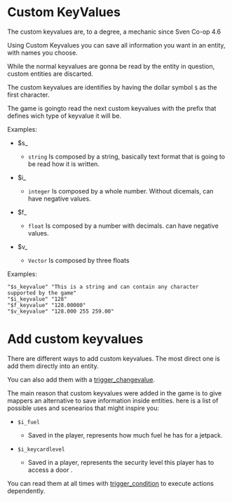 # Custom KeyValues

The custom keyvalues are, to a degree, a mechanic since Sven Co-op 4.6

Using Custom Keyvalues you can save all information you want in an entity, with names you choose.

While the normal keyvalues are gonna be read by the entity in question, custom entities are discarted.

The custom keyvalues are identifies by having the dollar symbol ``$`` as the first character. 

The game is goingto read the next custom keyvalues with the prefix that defines wich type of keyvalue it will be.

Examples:

- $s_
	- ``string`` Is composed by a string, basically text format that is going to be read how it is written.

- $i_
	- ``integer`` Is composed by a whole number. Without dicemals, can have negative values.

- $f_
	- ``float`` Is composed by a number with decimals. can have negative values.
	
- $v_
	- ``Vector`` Is composed by three floats

Examples:
```angelscript
"$s_keyvalue" "This is a string and can contain any character supported by the game"
"$i_keyvalue" "128"
"$f_keyvalue" "128.00000"
"$v_keyvalue" "128.000 255 259.00"
```

# Add custom keyvalues

There are different ways to add custom keyvalues. The most direct one is add them directly into an entity.

You can also add them with a [trigger_changevalue](trigger_changevalue_english.md).

The main reason that custom keyvalues were added in the game is to give mappers an alternative to save information inside entities. here is a list of possible uses and scenearios that might inspire you:

- ``$i_fuel``
	- Saved in the player, represents how much fuel he has for a jetpack.
	
- ``$i_keycardlevel``
	- Saved in a player, represents the security level this player has to access a door .

You can read them at all times with [trigger_condition](trigger_condition_english.md) to execute actions dependently.
